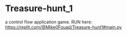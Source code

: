 # Treasure-hunt_1
a control flow application game.
RUN here:
  https://replit.com/@Mike0Fouad/Treasure-hunt1#main.py
